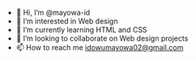 - 👋 Hi, I’m @mayowa-id
- 👀 I’m interested in Web design
- 🌱 I’m currently learning HTML and CSS
- 💞️ I’m looking to collaborate on Web design projects
- 📫 How to reach me idowumayowa02@gmail.com

<!---
mayowa-id/mayowa-id is a ✨ special ✨ repository because its `README.md` (this file) appears on your GitHub profile.
You can click the Preview link to take a look at your changes.
--->

